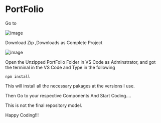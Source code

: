 # PortFolio

Go to 

![image](https://github.com/Sai-Darshan-Official/PortFolio/assets/175231867/a202f88a-2963-4d57-b433-efb89c8803c4)

Download Zip ,Downloads as Complete Project 

![image](https://github.com/Sai-Darshan-Official/PortFolio/assets/175231867/b4943e8b-d23d-4e4c-95ca-36200fac4ae6)

Open the Unzipped PortFolio Folder in VS Code as Adminstrator, and got the terminal in the VS Code and Type in the following

```
npm install
```

This will install all the necessary pakages at the versions I use.

Then Go to your respective Components And Start Coding....

This is not the final repository model.

Happy Coding!!!


